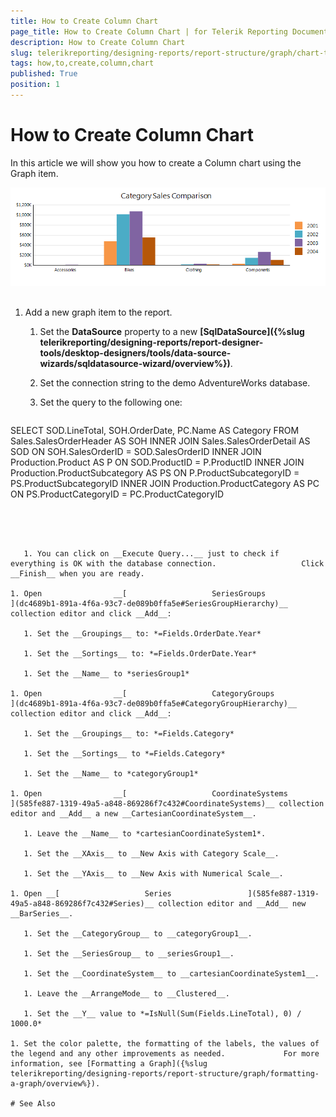 ```yaml
---
title: How to Create Column Chart
page_title: How to Create Column Chart | for Telerik Reporting Documentation
description: How to Create Column Chart
slug: telerikreporting/designing-reports/report-structure/graph/chart-types/column-charts/how-to-create-column-chart
tags: how,to,create,column,chart
published: True
position: 1
---
```


# How to Create Column Chart



In this article we will show you how to create a Column chart using the Graph item.         

  ![Column Chart](images/Graph/ColumnChart.png)

## 

1. Add a new graph item to the report.

   1. Set the __DataSource__ property to a new                    __[SqlDataSource]({%slug telerikreporting/designing-reports/report-designer-tools/desktop-designers/tools/data-source-wizards/sqldatasource-wizard/overview%})__.                 

   1. Set the connection string to the demo AdventureWorks database.

   1. Set the query to the following one:

	
    ````sql

SELECT SOD.LineTotal, SOH.OrderDate, PC.Name AS Category
FROM Sales.SalesOrderHeader AS SOH
INNER JOIN Sales.SalesOrderDetail AS SOD ON SOH.SalesOrderID = SOD.SalesOrderID
INNER JOIN Production.Product AS P ON SOD.ProductID = P.ProductID
INNER JOIN Production.ProductSubcategory AS PS ON P.ProductSubcategoryID = PS.ProductSubcategoryID
INNER JOIN Production.ProductCategory AS PC ON PS.ProductCategoryID = PC.ProductCategoryID
````




   1. You can click on __Execute Query...__ just to check if everything is OK with the database connection.                   Click __Finish__ when you are ready.                 

1. Open                __[                   SeriesGroups                 ](dc4689b1-891a-4f6a-93c7-de089b0ffa5e#SeriesGroupHierarchy)__ collection editor and click __Add__:             

   1. Set the __Groupings__ to: *=Fields.OrderDate.Year*

   1. Set the __Sortings__ to: *=Fields.OrderDate.Year*

   1. Set the __Name__ to *seriesGroup1*

1. Open                __[                   CategoryGroups                 ](dc4689b1-891a-4f6a-93c7-de089b0ffa5e#CategoryGroupHierarchy)__ collection editor and click __Add__:             

   1. Set the __Groupings__ to: *=Fields.Category*

   1. Set the __Sortings__ to *=Fields.Category*

   1. Set the __Name__ to *categoryGroup1*

1. Open                __[                   CoordinateSystems                 ](585fe887-1319-49a5-a848-869286f7c432#CoordinateSystems)__ collection editor and __Add__ a new __CartesianCoordinateSystem__.             

   1. Leave the __Name__ to *cartesianCoordinateSystem1*.                 

   1. Set the __XAxis__ to __New Axis with Category Scale__.                 

   1. Set the __YAxis__ to __New Axis with Numerical Scale__.                 

1. Open __[                   Series                 ](585fe887-1319-49a5-a848-869286f7c432#Series)__ collection editor and __Add__ new __BarSeries__.             

   1. Set the __CategoryGroup__ to __categoryGroup1__.                 

   1. Set the __SeriesGroup__ to __seriesGroup1__.                 

   1. Set the __CoordinateSystem__ to __cartesianCoordinateSystem1__.                 

   1. Leave the __ArrangeMode__ to __Clustered__.                 

   1. Set the __Y__ value to *=IsNull(Sum(Fields.LineTotal), 0) / 1000.0*

1. Set the color palette, the formatting of the labels, the values of the legend and any other improvements as needed.             For more information, see [Formatting a Graph]({%slug telerikreporting/designing-reports/report-structure/graph/formatting-a-graph/overview%}).             

# See Also

